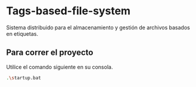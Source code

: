 # Tags-based-file-system
Sistema distribuido para el almacenamiento y gestión de archivos basados en etiquetas.

## Para correr el proyecto

Utilice el comando siguiente en su consola.
```bash
.\startup.bat
```
